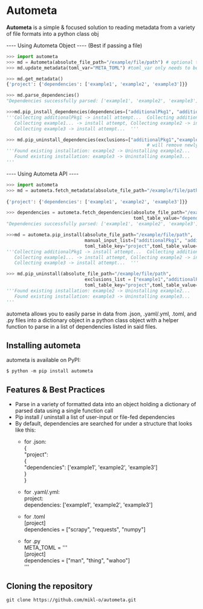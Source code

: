 # Autometa

**Autometa** is a simple & focused solution to reading metadata from a variety of file formats into a python class obj

---- Using Autometa Object ---- (Best if passing a file)
```python
>>> import autometa
>>> md = Autometa(absolute_file_path="/example/file/path") # optional to pass filepath-- without filepath will only support pip installs & uninstalls
>>> md.update_metadata(toml_var="META_TOML") #toml_var only needs to be specified if you are reading a toml string from a .py file

>>> md.get_metadata()
{'project': {'dependencies': ['example1', 'example2', 'example3']}}

>>> md.parse_dependencies()
"Dependencies successfully parsed: ['example1', 'example2', 'example3']"

>>>md.pip_install_dependencies(dependencies=["additionalPkg1", "additionalPkg2"]) # installs related packages as well
'''Collecting additionalPkg1 -> install attempt...  Collecting additionalPkg2 -> install attempt...
   Collecting example1... -> install attempt, Collecting example2 -> install attempt... ,
   Collecting example3 -> install attempt...  '''

>>> md.pip_uninstall_dependencies(exclusions=["additionalPkg1","example1"]) 
                                                    # will remove newly installed related packages as well 
'''Found existing installation: example2 -> Uninstalling example2...
   Found existing installation: example3 -> Uninstalling example3...
'''
```

---- Using Autometa API ----
```python
>>> import autometa
>>> md = autometa.fetch_metadata(absolute_file_path="/example/file/path", toml_var="META_TOML") #toml_var only needed 
                                                                        # if you are reading a toml string from a .py 
{'project': {'dependencies': ['example1', 'example2', 'example3']}}

>>> dependencies = autometa.fetch_dependencies(absolute_file_path="/example/file/path", toml_table_key="project",
                                               toml_table_value="dependencies")
"Dependencies successfully parsed: ['example1', 'example2', 'example3']"

>>>md = autometa.pip_install(absolute_file_path="/example/file/path", 
                             manual_input_list=["additionalPkg1", "additionalPkg2"],
                             toml_table_key="project",toml_table_value="dependencies")
'''Collecting additionalPkg1 -> install attempt...  Collecting additionalPkg2 -> install attempt...
   Collecting example1... -> install attempt, Collecting example2 -> install attempt... ,
   Collecting example3 -> install attempt...  '''

>>> md.pip_uninstall(absolute_file_path="/example/file/path", 
                             exclusions_list = ["example1","additionalPkg1","additionalPkg2"],
                             toml_table_key="project",toml_table_value="dependencies")
'''Found existing installation: example2 -> Uninstalling example2...
   Found existing installation: example3 -> Uninstalling example3...
'''
```

autometa allows you to easily parse in data from .json, .yaml/.yml, .toml, and .py files into a dictionary object in 
    a python class object with a helper function to parse in a list of dependencies listed in said files.

## Installing autometa

autometa is available on PyPI:

```console
$ python -m pip install autometa
```

## Features & Best Practices

- Parse in a variety of formatted data into an object holding a dictionary of parsed data using a single function call
- Pip install / uninstall a list of user-input or file-fed dependencies
- By default, dependencies are searched for under a structure that looks like this:
  - for .json:\
    {\
        "project":\
                {\
                    "dependencies": ['example1', 'example2', 'example3']\
                }\
    }

  - for .yaml/.yml:\
    project:\
        dependencies: ['example1', 'example2', 'example3']
  
  - for .toml\
    [project]\
    dependencies = ["scrapy", "requests", "numpy"]

  - for .py\
    META_TOML = '''\
    [project]\
    dependencies = ["man", "thing", "wahoo"]\
    '''
    
## Cloning the repository

```shell
git clone https://github.com/mikl-o/autometa.git
```
